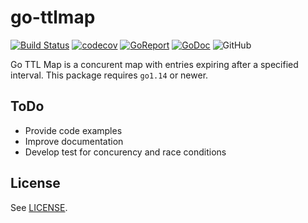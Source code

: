 # go-ttlmap

[![Build Status](https://app.travis-ci.com/dtoubelis/go-ttlmap.svg?branch=master)](https://app.travis-ci.com/github/dtoubelis/go-ttlmap)
[![codecov](https://codecov.io/gh/dtoubelis/go-ttlmap/branch/master/graph/badge.svg)](https://codecov.io/gh/dtoubelis/go-ttlmap)
[![GoReport](https://goreportcard.com/badge/github.com/dtoubelis/go-ttlmap)](https://goreportcard.com/badge/github.com/dtoubelis/go-ttlmap)
[![GoDoc](https://godoc.org/github.com/dtoubelis/go-ttlmap?status.svg)](https://godoc.org/github.com/dtoubelis/go-ttlmap)
![GitHub](https://img.shields.io/github/license/dtoubelis/go-ttlmap)

Go TTL Map is a concurent map with entries expiring after a specified interval. This package
requires `go1.14` or newer.

## ToDo

- Provide code examples
- Improve documentation
- Develop test for concurency and race conditions

## License

See [LICENSE](LICENSE).